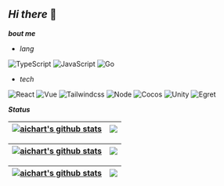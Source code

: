 ## ***Hi there*** 👋

***bout me***

- *lang*

![TypeScript](https://img.shields.io/badge/-TypeScript-000?&logo=TypeScript)
![JavaScript](https://img.shields.io/badge/-JavaScript-000?&logo=JavaScript)
![Go](https://img.shields.io/badge/-GO-000?&logo=Go)

- *tech*

![React](https://img.shields.io/badge/-React-000?&logo=React)
![Vue](https://img.shields.io/badge/-Vue-000?&logo=Vite)
![Tailwindcss](https://img.shields.io/badge/-Tailwindcss-000?&logo=Tailwindcss)
![Node](https://img.shields.io/badge/-Node.js-000?&logo=node.js)
![Cocos](https://img.shields.io/badge/-Cocos-000?&logo=Cocos)
![Unity](https://img.shields.io/badge/-Unity-000?&logo=Unity)
![Egret](https://img.shields.io/badge/-Egret-000?&logo=Cocos)

***Status***



| <a href="https://github.com/aichart/github-readme-stats"><img align="center" src="https://github-readme-stats.vercel.app/api?username=aichart&show_icons=true&include_all_commits=true&theme=bear&hide_border=true" alt="aichart's github stats" /></a> | <a href="https://github.com/aichart/github-readme-stats"><img align="center" src="https://github-readme-stats.vercel.app/api/top-langs/?username=aichart&layout=compact&theme=bear&hide_border=true" /></a> |
| ------------- | ------------- |


| <a href="https://github.com/aichart/github-readme-stats"><img align="center" src="https://github-readme-stats.vercel.app/api?username=aichart&show_icons=true&include_all_commits=true&theme=radical&hide_border=true" alt="aichart's github stats" /></a> | <a href="https://github.com/aichart/github-readme-stats"><img align="center" src="https://github-readme-stats.vercel.app/api/top-langs/?username=aichart&layout=compact&theme=radical&hide_border=true" /></a> |
| ------------- | ------------- |

| <a href="https://github.com/aichart/github-readme-stats"><img align="center" src="https://github-readme-stats.vercel.app/api?username=aichart&show_icons=true&include_all_commits=true&theme=onedark&hide_border=true" alt="aichart's github stats" /></a> | <a href="https://github.com/aichart/github-readme-stats"><img align="center" src="https://github-readme-stats.vercel.app/api/top-langs/?username=aichart&layout=compact&theme=onedark&hide_border=true" /></a> |
| ------------- | ------------- |


<!-- [themes](https://github.com/anuraghazra/github-readme-stats/blob/master/themes/README.md) -->
